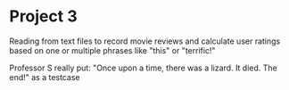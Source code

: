 # Project 3
Reading from text files to record movie reviews and calculate user ratings based on one or multiple phrases like "this" or "terrific!"



Professor S really put: "Once upon a time, there was a lizard. It died. The end!" as a testcase
